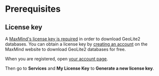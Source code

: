 # Prerequisites

## License key

A [MaxMind's license key is required](https://blog.maxmind.com/2019/12/18/significant-changes-to-accessing-and-using-geolite2-databases/)
in order to download GeoLite2 databases. You can obtain a license key by [creating an account](https://www.maxmind.com/en/geolite2/signup)
on the MaxMind website to download GeoLite2 databases for free.
 
When you are registered, open [your account page](https://www.maxmind.com/en/account).

Then go to **Services** and **My License Key** to **Generate a new license key**.
